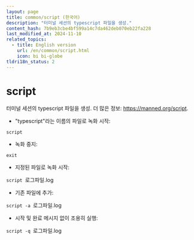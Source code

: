 ```yaml
---
layout: page
title: common/script (한국어)
description: "터미널 세션의 typescript 파일을 생성."
content_hash: 7b9eb3cbe4bf599a14c7da462deb070eb22fa228
last_modified_at: 2024-11-10
related_topics:
  - title: English version
    url: /en/common/script.html
    icon: bi bi-globe
tldri18n_status: 2
---
```

# script

터미널 세션의 typescript 파일을 생성.
더 많은 정보: <https://manned.org/script>.

- "typescript"라는 이름의 파일로 녹화 시작:

`script`

- 녹화 중지:

`exit`

- 지정된 파일로 녹화 시작:

`script `<span class="tldr-var badge badge-pill bg-dark-lm bg-white-dm text-white-lm text-dark-dm font-weight-bold">로그파일.log</span>

- 기존 파일에 추가:

`script -a `<span class="tldr-var badge badge-pill bg-dark-lm bg-white-dm text-white-lm text-dark-dm font-weight-bold">로그파일.log</span>

- 시작 및 완료 메시지 없이 조용히 실행:

`script -q `<span class="tldr-var badge badge-pill bg-dark-lm bg-white-dm text-white-lm text-dark-dm font-weight-bold">로그파일.log</span>
